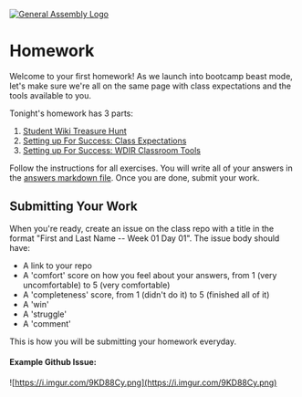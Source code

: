 [![General Assembly Logo](https://camo.githubusercontent.com/1a91b05b8f4d44b5bbfb83abac2b0996d8e26c92/687474703a2f2f692e696d6775722e636f6d2f6b6538555354712e706e67)](https://generalassemb.ly/education/web-development-immersive)

# Homework
Welcome to your first homework! As we launch into bootcamp beast mode, let's make sure we're all on the same page with class expectations and the tools available to you.

Tonight's homework has 3 parts:
  1. [Student Wiki Treasure Hunt](wiki_treasure_hunt.md)
  2. [Setting up For Success: Class Expectations](expectations.md)
  3. [Setting up For Success: WDIR Classroom Tools](slack-and-zoom.md)

Follow the instructions for all exercises. You will write all of your answers in the [answers markdown file](answers.md). Once you are done, submit your work.

## Submitting Your Work

  When you're ready, create an issue on the class repo with
  a title in the format "First and Last Name -- Week 01 Day 01".
  The issue body should have:

  *   A link to your repo
  *   A 'comfort' score on how you feel about your answers, from 1 (very
      uncomfortable) to 5 (very comfortable)
  *   A 'completeness' score, from 1 (didn't do it) to 5 (finished all of it)    
  *   A 'win'
  *   A 'struggle'
  *   A 'comment'

This is how you will be submitting your homework everyday.

#### Example Github Issue:

![https://i.imgur.com/9KD88Cy.png](https://i.imgur.com/9KD88Cy.png)
